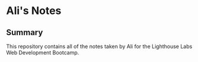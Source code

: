 # Ali's Notes

## Summary 

This repository contains all of the notes taken by Ali for the Lighthouse Labs Web Development Bootcamp.
